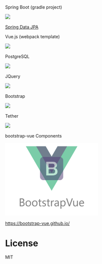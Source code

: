 <p align="center">

Spring Boot (gradle project)

<div>
    <a href="https://projects.spring.io/spring-boot/">
        <img src="http://blog.scottlogic.com/bjedrzejewski/assets/spring-boot.png" width="300px">
    </a>
</div>

<a href="http://projects.spring.io/spring-data-jpa/">Spring Data JPA</a>

Vue.js (webpack template)

<div>
    <a href="https://github.com/vuejs/vue-cli">
        <img src="https://vuejs.org/images/logo.png" width="300px">
    </a>
</div>

PostgreSQL

<div>
    <a href="https://www.postgresql.org/">
        <img src="https://www.postgresql.org/media/img/layout/hdr_left.png" width="300px">
    </a>
</div>

JQuery

<div>
    <a href="https://jquery.com/">
        <img src="http://www.vikaskbh.com/wp-content/uploads/2014/01/jquery_logo.png" width="300px">
    </a>
</div>

Bootstrap

<div>
    <a href="http://getbootstrap.com/">
        <img src="https://pkp.sfu.ca/wp-content/uploads/2016/09/bootstrap-logo.png" width="300px">
    </a>
</div>

Tether

<div>
    <a href="http://tether.io/">
        <img src="https://static.hubspot.com/style-guide/img/nav-sprocket.png" width="300px">
    </a>
</div>

bootstrap-vue Components

<a href="https://bootstrap-vue.github.io">
    <img src="https://github.com/bootstrap-vue/bootstrap-vue/raw/master/banner.png" width="300px">
</a>

<a href="https://github.com/bootstrap-vue/bootstrap-vue/tree/master/lib">https://bootstrap-vue.github.io/</a>

</p>

# License
MIT